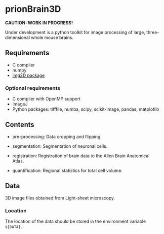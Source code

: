 # prionBrain3D

**CAUTION: WORK IN PROGRESS!**

Under development is a python toolkit for image processing of large, three-dimensional whole mouse brains.



## Requirements

* C compiler
* numpy
* [img3D package](https://github.com/aecon/img3D)

### Optional requirements

* C compiler with OpenMP support
* ImageJ
* Python packages: tifffile, numba, scipy, scikit-image, pandas, matplotlib




## Contents

* pre-processing: Data cropping and flipping.

* segmentation: Segmentation of neuronal cells.

* registration: Registration of brain data to the Allen Brain Anatomical Atlas.

* quantification: Regional statistics for total cell volume.



## Data

3D image files obtained from Light-sheet microscopy.

### Location

The location of the data should be stored in the environment variable `${DATA}`.


